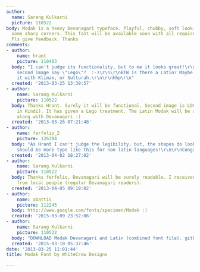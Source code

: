 ```yaml
---
author:
  name: Sarang Kulkarni
  picture: 110522
body: Modak is a heavy Devanagari typeface. Playful, chubby, soft looking but having
  some sharp corners. This font will be available soon with all require features.
  Pls give feedback. Thanks
comments:
- author:
    name: hrant
    picture: 110403
  body: "I can't judge its functionality, but to me it looks great!\r\n\r\nDoes the
    second image say \"Lego\"?  :-)\r\n\r\nBTW is there a Latin? Maybe you can match
    it with Klimax, or Sutturah.\r\n\r\nhhp\r\n"
  created: '2013-03-25 13:39:57'
- author:
    name: Sarang Kulkarni
    picture: 110522
  body: Thanks Hrant. Surely it will be functional. Second image is LOGO (means people
    in Hindi). It has given a Lego treatment. The Latin Modak will be available soon
    along with Devanagari :)
  created: '2013-03-26 07:21:48'
- author:
    name: ferfolio_2
    picture: 126394
  body: "As Hrant I can't judge the legibility, but, the shapes do look awesome.\r\nThere
    should be more type like this for non latin-languages!\r\n\r\nCongrats!"
  created: '2013-04-02 18:27:02'
- author:
    name: Sarang Kulkarni
    picture: 110522
  body: Thanks ferfolio, Devanagari will be surely readable. I received good response
    from local people (regular Devanagari readers).
  created: '2013-04-05 09:19:02'
- author:
    name: abattis
    picture: 112245
  body: http://www.google.com/fonts/specimen/Modak :)
  created: '2015-03-09 23:52:06'
- author:
    name: Sarang Kulkarni
    picture: 110522
  body: "DOWNLOAD Modak Devanagari and Latin (combined font file). github.com/girish-dalvi/Modak\r\n"
  created: '2015-03-10 05:37:46'
date: '2013-03-25 11:01:44'
title: Modak Font by WhiteCrow Designs

---
```

